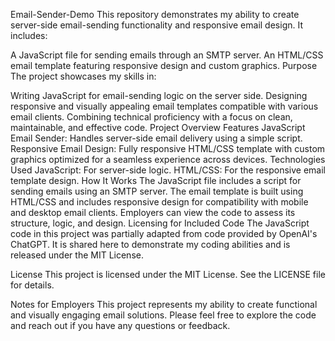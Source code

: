 Email-Sender-Demo
This repository demonstrates my ability to create server-side email-sending functionality and responsive email design. It includes:

A JavaScript file for sending emails through an SMTP server.
An HTML/CSS email template featuring responsive design and custom graphics.
Purpose
The project showcases my skills in:

Writing JavaScript for email-sending logic on the server side.
Designing responsive and visually appealing email templates compatible with various email clients.
Combining technical proficiency with a focus on clean, maintainable, and effective code.
Project Overview
Features
JavaScript Email Sender: Handles server-side email delivery using a simple script.
Responsive Email Design: Fully responsive HTML/CSS template with custom graphics optimized for a seamless experience across devices.
Technologies Used
JavaScript: For server-side logic.
HTML/CSS: For the responsive email template design.
How It Works
The JavaScript file includes a script for sending emails using an SMTP server.
The email template is built using HTML/CSS and includes responsive design for compatibility with mobile and desktop email clients.
Employers can view the code to assess its structure, logic, and design.
Licensing for Included Code
The JavaScript code in this project was partially adapted from code provided by OpenAI's ChatGPT. It is shared here to demonstrate my coding abilities and is released under the MIT License.

License
This project is licensed under the MIT License. See the LICENSE file for details.

Notes for Employers
This project represents my ability to create functional and visually engaging email solutions. Please feel free to explore the code and reach out if you have any questions or feedback.
